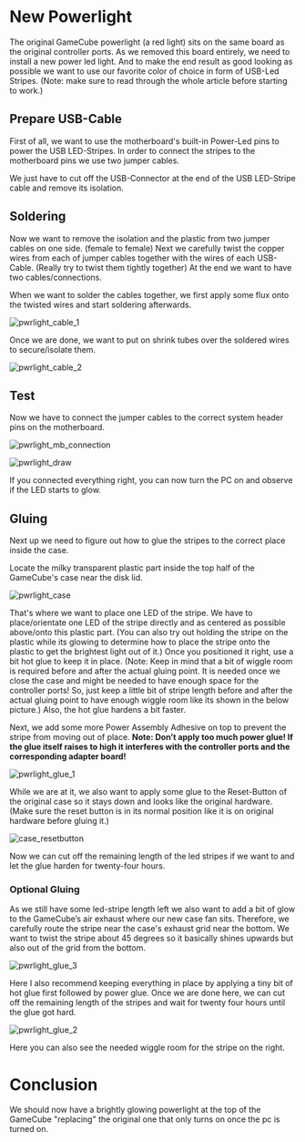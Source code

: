 # New Powerlight
The original GameCube powerlight (a red light) sits on the same board as the original controller ports. As we removed this board entirely, we need to install a new power led light. And to make the end result as good looking as possible we want to use our favorite color of choice in form of USB-Led Stripes. (Note: make sure to read through the whole article before starting to work.)

## Prepare USB-Cable
First of all, we want to use the motherboard's built-in Power-Led pins to power the USB LED-Stripes. In order to connect the stripes to the motherboard pins we use two jumper cables. 

We just have to cut off the USB-Connector at the end of the USB LED-Stripe cable and remove its isolation.

## Soldering
Now we want to remove the isolation and the plastic from two jumper cables on one side. (female to female) Next we carefully twist the copper wires from each of jumper cables together with the wires of each USB-Cable. (Really try to twist them tightly together) At the end we want to have two cables/connections.

When we want to solder the cables together, we first apply some flux onto the twisted wires and start soldering afterwards. 

![pwrlight_cable_1]

Once we are done, we want to put on shrink tubes over the soldered wires to secure/isolate them.

![pwrlight_cable_2]

## Test
Now we have to connect the jumper cables to the correct system header pins on the motherboard.

![pwrlight_mb_connection]

![pwrlight_draw]

If you connected everything right, you can now turn the PC on and observe if the LED starts to glow. 

## Gluing
Next up we need to figure out how to glue the stripes to the correct place inside the case.

Locate the milky transparent plastic part inside the top half of the GameCube's case near the disk lid.

![pwrlight_case]

That's where we want to place one LED of the stripe. We have to place/orientate one LED of the stripe directly and as centered as possible above/onto this plastic part. (You can also try out holding the stripe on the plastic while its glowing to determine how to place the stripe onto the plastic to get the brightest light out of it.) Once you positioned it right, use a bit hot glue to keep it in place. (Note: Keep in mind that a bit of wiggle room is required before and after the actual gluing point. It is needed once we close the case and might be needed to have enough space for the controller ports! So, just keep a little bit of stripe length before and after the actual gluing point to have enough wiggle room like its shown in the below picture.) Also, the hot glue hardens a bit faster. 


Next, we add some more Power Assembly Adhesive on top to prevent the stripe from moving out of place. **Note: Don’t apply too much power glue! If the glue itself raises to high it interferes with the controller ports and the corresponding adapter board!**

![pwrlight_glue_1]

While we are at it, we also want to apply some glue to the Reset-Button of the original case so it stays down and looks like the original hardware. (Make sure the reset button is in its normal position like it is on original hardware before gluing it.)

![case_resetbutton]

Now we can cut off the remaining length of the led stripes if we want to and let the glue harden for twenty-four hours.

### Optional Gluing
As we still have some led-stripe length left we also want to add a bit of glow to the GameCube’s air exhaust where our new case fan sits. Therefore, we carefully route the stripe near the case's exhaust grid near the bottom. We want to twist the stripe about 45 degrees so it basically shines upwards but also out of the grid from the bottom.

![pwrlight_glue_3]


Here I also recommend keeping everything in place by applying a tiny bit of hot glue first followed by power glue. Once we are done here, we can cut off the remaining length of the stripes and wait for twenty four hours until the glue got hard.

![pwrlight_glue_2]

Here you can also see the needed wiggle room for the stripe on the right.

# Conclusion
We should now have a brightly glowing powerlight at the top of the GameCube "replacing" the original one that only turns on once the pc is turned on.

[pwrlight_cable_1]: ../../images/pwrlight_cable_1.PNG
[pwrlight_cable_2]: ../../images/pwrlight_cable_2.PNG
[pwrlight_glue_1]: ../../images/pwrlight_glue_1.PNG
[pwrlight_glue_2]: ../../images/pwrlight_glue_2.PNG
[pwrlight_glue_3]: ../../images/pwrlight_glue_3.PNG
[pwrlight_mb_connection]: ../../images/pwrlight_mb_connection.PNG
[pwrlight_draw]: ../../images/pwrlight_draw.PNG
[pwrlight_case]: ../../images/pwrlight_case.PNG
[case_resetbutton]: ../../images/case_reset_button.PNG
